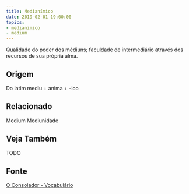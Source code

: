 ```yaml
---
title: Medianímico
date: 2019-02-01 19:00:00
topics:
- medianimico
- medium
---
```


Qualidade do poder dos médiuns; faculdade de intermediário através dos recursos
de sua própria alma.

## Origem
Do latim mediu + anima + -ico

## Relacionado
Medium
Mediunidade

## Veja Também
TODO

## Fonte
[O Consolador - Vocabulário](http://www.oconsolador.com.br/linkfixo/vocabulario/principal.html)
